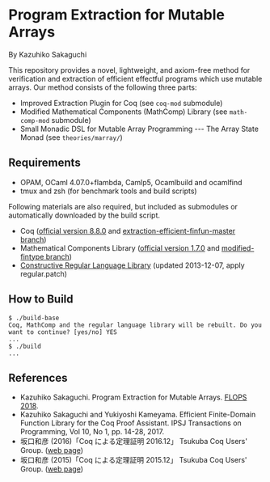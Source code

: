 # Program Extraction for Mutable Arrays

By Kazuhiko Sakaguchi

This repository provides a novel, lightweight, and axiom-free method for
verification and extraction of efficient effectful programs which use mutable
arrays. Our method consists of the following three parts:
- Improved Extraction Plugin for Coq (see `coq-mod` submodule)
- Modified Mathematical Components (MathComp) Library
  (see `math-comp-mod` submodule)
- Small Monadic DSL for Mutable Array Programming --- The Array State Monad
  (see `theories/marray/`)

## Requirements

* OPAM, OCaml 4.07.0+flambda, Camlp5, Ocamlbuild and ocamlfind
* tmux and zsh (for benchmark tools and build scripts)

Following materials are also required, but included as submodules or
automatically downloaded by the build script.

* Coq
  ([official version 8.8.0](https://github.com/coq/coq/tree/V8.8.0) and
   [extraction-efficient-finfun-master branch](https://github.com/pi8027/coq/tree/extraction-efficient-finfun-master))
* Mathematical Components Library
  ([official version 1.7.0](https://github.com/math-comp/math-comp/tree/mathcomp-1.7.0) and
   [modified-fintype branch](https://github.com/pi8027/math-comp/tree/modified-fintype))
* [Constructive Regular Language Library](http://www.ps.uni-saarland.de/~doczkal/regular/)
  (updated 2013-12-07, apply regular.patch)

## How to Build

    $ ./build-base
    Coq, MathComp and the regular language library will be rebuilt. Do you want to continue? [yes/no] YES
    ...
    $ ./build
    ...

## References

* Kazuhiko Sakaguchi. Program Extraction for Mutable Arrays. [FLOPS 2018](http://www.sqlab.jp/FLOPS2018/).
* Kazuhiko Sakaguchi and Yukiyoshi Kameyama.
  Efficient Finite-Domain Function Library for the Coq Proof Assistant.
  IPSJ Transactions on Programming, Vol 10, No 1, pp. 14-28, 2017.
* 坂口和彦 (2016)「Coq による定理証明 2016.12」 Tsukuba Coq Users' Group.
  ([web page](http://tcug.jp/books/2016-12/))
* 坂口和彦 (2015)「Coq による定理証明 2015.12」 Tsukuba Coq Users' Group.
  ([web page](http://tcug.jp/books/2015-12/))
